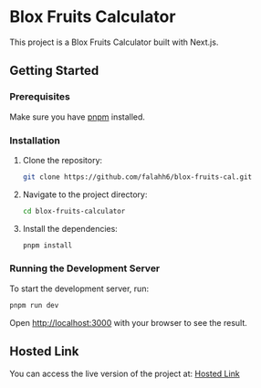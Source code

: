 # Blox Fruits Calculator

This project is a Blox Fruits Calculator built with Next.js.

## Getting Started

### Prerequisites

Make sure you have [pnpm](https://pnpm.io/) installed.

### Installation

1. Clone the repository:
   ```bash
   git clone https://github.com/falahh6/blox-fruits-cal.git
   ```
2. Navigate to the project directory:
   ```bash
   cd blox-fruits-calculator
   ```
3. Install the dependencies:
   ```bash
   pnpm install
   ```

### Running the Development Server

To start the development server, run:

```bash
pnpm run dev
```

Open [http://localhost:3000](http://localhost:3000) with your browser to see the result.

## Hosted Link

You can access the live version of the project at: [Hosted Link](https://your-hosted-link.com)
